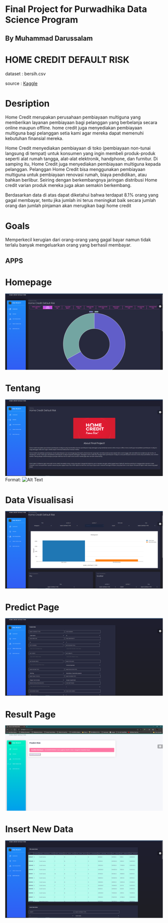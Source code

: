 # Final Project for Purwadhika Data Science Program
## By Muhammad Darussalam
HOME CREDIT DEFAULT RISK
========================
dataset : bersih.csv

source : [Kaggle](https://www.kaggle.com/c/home-credit-default-risk/)

Desription
==========
Home Credit merupakan perusahaan pembiayaan multiguna yang memberikan layanan pembiayaan bagi pelanggan yang berbelanja secara online maupun offline. home credit juga menyediakan pembiayaan multiguna bagi pelanggan setia kami agar mereka dapat memenuhi kebutuhan finansial mereka.

Home Credit menyediakan pembiayaan di toko (pembiayaan non-tunai langsung di tempat) untuk konsumen yang ingin membeli produk-produk seperti alat rumah tangga, alat-alat elektronik, handphone, dan furnitur. Di samping itu, Home Credit juga menyediakan pembiayaan multiguna kepada pelanggan. Pelanggan Home Credit bisa menggunakan pembiayaan multiguna untuk pembiayaan renovasi rumah, biaya pendidikan, atau bahkan berlibur. Seiring dengan berkembangnya jaringan distribusi Home credit varian produk mereka juga akan semakin berkembang.

Berdasarkan data di atas dapat diketahui bahwa terdapat 8.1% orang yang gagal membayar, tentu jika jumlah ini terus meningkat baik secara jumlah orang dan jumlah pinjaman akan merugikan bagi home credit

Goals
=====
Memperkecil kerugian dari orang-orang yang gagal bayar namun tidak terlalu banyak mengeluarkan orang yang berhasil membayar.

## APPS

Homepage
========
![Homepage](/dashboard/Home.png)


Tentang
=======
![Tentang](/dashboard/Tentang.png)
Format: ![Alt Text](url)

Data Visualisasi
================
![DatVis](/dashboard/Data%20Visualization.png)


Predict Page
============
![Predict](/dashboard/Predict.png)


Result Page
===========
![Result](/dashboard/Hasil.png)


Insert New Data
===============
![Insert New Data](/dashboard/Insert%20New%20Data.png)

